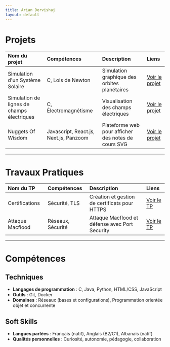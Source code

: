```yaml
---
title: Arian Dervishaj
layout: default
---
```


# Projets

| Nom du projet                              | Compétences                            | Description                                         | Liens                                            |
|:-------------------------------------------|:---------------------------------------|:----------------------------------------------------|:-------------------------------------------------|
| Simulation d'un Système Solaire            | C, Lois de Newton                      | Simulation graphique des orbites planétaires        | [Voir le projet](./projets/systeme-solaire.md)   |
| Simulation de lignes de champs électriques | C, Électromagnétisme                   | Visualisation des champs électriques                | [Voir le projet](./projets/ligne-de-champs.md)   |
| Nuggets Of Wisdom                          | Javascript, React.js, Next.js, Panzoom | Plateforme web pour afficher des notes de cours SVG | [Voir le projet](./projets/nuggets-of-wisdom.md) |

---

# Travaux Pratiques

| Nom du TP        | Compétences       | Description                                    | Liens                             |
|:-----------------|:------------------|:-----------------------------------------------|:----------------------------------|
| Certifications   | Sécurité, TLS     | Création et gestion de certificats pour HTTPS  | [Voir le TP](./labos/cert.md)     |
| Attaque Macflood | Réseaux, Sécurité | Attaque Macflood et défense avec Port Security | [Voir le TP](./labos/macflood.md) |

---

# Compétences

## Techniques

- **Langages de programmation** : C, Java, Python, HTML/CSS, JavaScript
- **Outils** : Git, Docker
- **Domaines** : Réseaux (bases et configurations), Programmation orientée objet et concurrente

## Soft Skills

- **Langues parlées** : Français (natif), Anglais (B2/C1), Albanais (natif)
- **Qualités personnelles** : Curiosité, autonomie, pédagogie, collaboration
